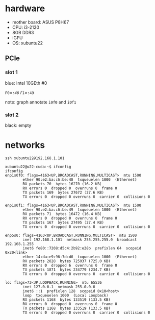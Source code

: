 # hardware

- mother board: ASUS P8H67
- CPU: i3-2120
- 8GB DDR3
- iGPU
- OS: xubuntu22

## PCIe

### slot 1

blue: Intel 10GEth #0

`F0`=*`:48`
`F1`=*`:49`

note: graph annotate `i0f0` and `i0f1`

### slot 2

black: empty

# networks

`ssh xubuntu22@192.168.1.101`

~~~ { .bash }
xubuntu22@u22-cuda:~$ ifconfig 
ifconfig 
enp1s0f0: flags=4163<UP,BROADCAST,RUNNING,MULTICAST>  mtu 1500
        ether 90:e2:ba:c6:be:48  txqueuelen 1000  (Ethernet)
        RX packets 70  bytes 16270 (16.2 KB)
        RX errors 0  dropped 0  overruns 0  frame 0
        TX packets 169  bytes 27672 (27.6 KB)
        TX errors 0  dropped 0 overruns 0  carrier 0  collisions 0

enp1s0f1: flags=4163<UP,BROADCAST,RUNNING,MULTICAST>  mtu 1500
        ether 90:e2:ba:c6:be:49  txqueuelen 1000  (Ethernet)
        RX packets 71  bytes 16472 (16.4 KB)
        RX errors 0  dropped 0  overruns 0  frame 0
        TX packets 167  bytes 27495 (27.4 KB)
        TX errors 0  dropped 0 overruns 0  carrier 0  collisions 0

enp5s0: flags=4163<UP,BROADCAST,RUNNING,MULTICAST>  mtu 1500
        inet 192.168.1.101  netmask 255.255.255.0  broadcast 192.168.1.255
        inet6 fe80::7208:d5c4:2b92:e28b  prefixlen 64  scopeid 0x20<link>
        ether 14:da:e9:96:7d:d0  txqueuelen 1000  (Ethernet)
        RX packets 2028  bytes 725037 (725.0 KB)
        RX errors 0  dropped 6  overruns 0  frame 0
        TX packets 1871  bytes 234779 (234.7 KB)
        TX errors 0  dropped 0 overruns 0  carrier 0  collisions 0

lo: flags=73<UP,LOOPBACK,RUNNING>  mtu 65536
        inet 127.0.0.1  netmask 255.0.0.0
        inet6 ::1  prefixlen 128  scopeid 0x10<host>
        loop  txqueuelen 1000  (Local Loopback)
        RX packets 1168  bytes 133519 (133.5 KB)
        RX errors 0  dropped 0  overruns 0  frame 0
        TX packets 1168  bytes 133519 (133.5 KB)
        TX errors 0  dropped 0 overruns 0  carrier 0  collisions 0
~~~
